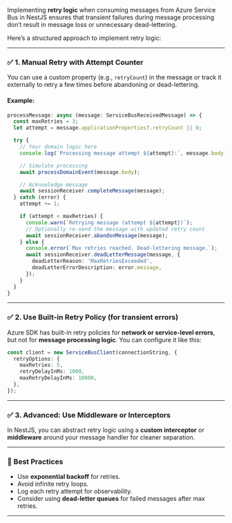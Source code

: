 Implementing **retry logic** when consuming messages from Azure Service Bus in NestJS ensures that transient failures during message processing don’t result in message loss or unnecessary dead-lettering.

Here’s a structured approach to implement retry logic:

---

### ✅ 1. **Manual Retry with Attempt Counter**

You can use a custom property (e.g., `retryCount`) in the message or track it externally to retry a few times before abandoning or dead-lettering.

#### Example:
```ts
processMessage: async (message: ServiceBusReceivedMessage) => {
  const maxRetries = 3;
  let attempt = message.applicationProperties?.retryCount || 0;

  try {
    // Your domain logic here
    console.log(`Processing message attempt ${attempt}:`, message.body);

    // Simulate processing
    await processDomainEvent(message.body);

    // Acknowledge message
    await sessionReceiver.completeMessage(message);
  } catch (error) {
    attempt += 1;

    if (attempt < maxRetries) {
      console.warn(`Retrying message (attempt ${attempt})`);
      // Optionally re-send the message with updated retry count
      await sessionReceiver.abandonMessage(message);
    } else {
      console.error(`Max retries reached. Dead-lettering message.`);
      await sessionReceiver.deadLetterMessage(message, {
        deadLetterReason: 'MaxRetriesExceeded',
        deadLetterErrorDescription: error.message,
      });
    }
  }
}
```

---

### ✅ 2. **Use Built-in Retry Policy (for transient errors)**

Azure SDK has built-in retry policies for **network or service-level errors**, but not for **message processing logic**. You can configure it like this:

```ts
const client = new ServiceBusClient(connectionString, {
  retryOptions: {
    maxRetries: 5,
    retryDelayInMs: 1000,
    maxRetryDelayInMs: 10000,
  },
});
```

---

### ✅ 3. **Advanced: Use Middleware or Interceptors**

In NestJS, you can abstract retry logic using a **custom interceptor** or **middleware** around your message handler for cleaner separation.

---

### 🧠 Best Practices

- Use **exponential backoff** for retries.
- Avoid infinite retry loops.
- Log each retry attempt for observability.
- Consider using **dead-letter queues** for failed messages after max retries.

---

